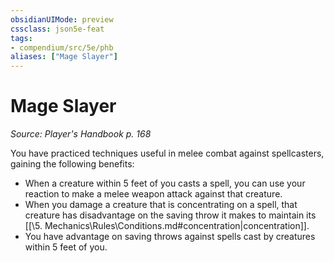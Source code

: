 ```yaml
---
obsidianUIMode: preview
cssclass: json5e-feat
tags:
- compendium/src/5e/phb
aliases: ["Mage Slayer"]
---
```

# Mage Slayer
*Source: Player's Handbook p. 168*  

You have practiced techniques useful in melee combat against spellcasters, gaining the following benefits:

- When a creature within 5 feet of you casts a spell, you can use your reaction to make a melee weapon attack against that creature.  
- When you damage a creature that is concentrating on a spell, that creature has disadvantage on the saving throw it makes to maintain its [[\5. Mechanics\Rules\Conditions.md#concentration|concentration]].  
- You have advantage on saving throws against spells cast by creatures within 5 feet of you.